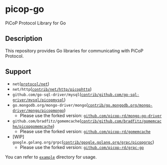 # picop-go
PiCoP Protocol Library for Go

## Description
This repository provides Go libraries for communicating with PiCoP Protocol.

## Support
- `net`([`protocol/net`](./protocol/net`))
- `net/http`([`contrib/net/http/picophttp`](./contrib/net/http/picophttp))
- `github.com/go-sql-driver/mysql`([`contrib/github.com/go-sql-griver/mysql/picopmysql`](./contrib/github.com/go-sql-driver/mysql/picopmysql))
- `go.mongodb.org/mongo-driver/mongo`([`contrib/go.mongodb.org/mongo-driver/mongo/picopmongo`](./contrib/go.mongodb.org/mongo-driver/mongo/picopmongo))
  - Please use the forked version: [`github.com/picop-rd/mongo-go-driver`](https://github.com/picop-rd/mongo-go-driver)
- `github.com/bradfitz/gomemcache`([`contrib/github.com/bradfitz/gomemcache/picopgomemcache`](./contrib/github.com/bradfitz/gomemcache/picopgomemcache))
  - Please use the forked version: [`github.com/picop-rd/gomemcache`](https://github.com/picop-rd/gomemcache)
- [WIP] `google.golang.org/grpc`([`contrib/google.golang.org/grpc/picopgrpc`](./contrib/google.golang.org/grpc/picopgrpc))
  - Please use the forked version: [`github.com/picop-rd/grpc-go`](https://github.com/picop-rd/grpc-go)

You can refer to [`example`](./example) directory for usage.
